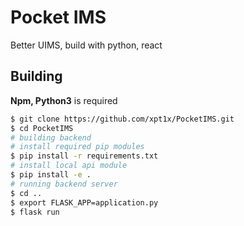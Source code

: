 # Pocket IMS

Better UIMS, build with python, react

## Building

**Npm, Python3** is required

```bash
$ git clone https://github.com/xpt1x/PocketIMS.git
$ cd PocketIMS
# building backend
# install required pip modules
$ pip install -r requirements.txt
# install local api module
$ pip install -e .
# running backend server
$ cd ..
$ export FLASK_APP=application.py
$ flask run
```
